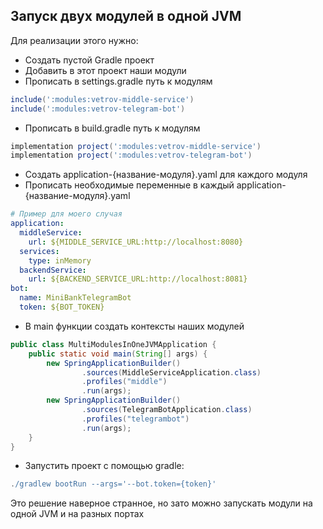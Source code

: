 ## Запуск двух модулей в одной JVM

Для реализации этого нужно:
 - Создать пустой Gradle проект
 - Добавить в этот проект наши модули
 - Прописать в settings.gradle путь к модулям
```groovy
include(':modules:vetrov-middle-service')
include(':modules:vetrov-telegram-bot')
```
 - Прописать в build.gradle путь к модулям
```groovy
implementation project(':modules:vetrov-middle-service')
implementation project(':modules:vetrov-telegram-bot')
```
 - Создать application-{название-модуля}.yaml для каждого модуля
 - Прописать необходимые переменные в каждый application-{название-модуля}.yaml
```yaml
# Пример для моего случая
application:
  middleService:
    url: ${MIDDLE_SERVICE_URL:http://localhost:8080}
  services:
    type: inMemory
  backendService:
    url: ${BACKEND_SERVICE_URL:http://localhost:8081}
bot:
  name: MiniBankTelegramBot
  token: ${BOT_TOKEN}
```
 - В main функции создать контексты наших модулей
```java
public class MultiModulesInOneJVMApplication {
    public static void main(String[] args) {
        new SpringApplicationBuilder()
                .sources(MiddleServiceApplication.class)
                .profiles("middle")
                .run(args);
        new SpringApplicationBuilder()
                .sources(TelegramBotApplication.class)
                .profiles("telegrambot")
                .run(args);
    }
}
```
 - Запустить проект c помощью gradle:
```gradle
./gradlew bootRun --args='--bot.token={token}'
```
Это решение наверное странное, но зато можно запускать модули на одной JVM и на разных портах